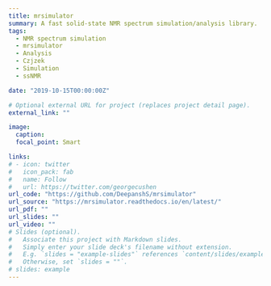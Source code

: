 ```yaml
---
title: mrsimulator
summary: A fast solid-state NMR spectrum simulation/analysis library.
tags:
  - NMR spectrum simulation
  - mrsimulator
  - Analysis
  - Czjzek
  - Simulation
  - ssNMR

date: "2019-10-15T00:00:00Z"

# Optional external URL for project (replaces project detail page).
external_link: ""

image:
  caption:
  focal_point: Smart

links:
# - icon: twitter
#   icon_pack: fab
#   name: Follow
#   url: https://twitter.com/georgecushen
url_code: "https://github.com/DeepanshS/mrsimulator"
url_source: "https://mrsimulator.readthedocs.io/en/latest/"
url_pdf: ""
url_slides: ""
url_video: ""
# Slides (optional).
#   Associate this project with Markdown slides.
#   Simply enter your slide deck's filename without extension.
#   E.g. `slides = "example-slides"` references `content/slides/example-slides.md`.
#   Otherwise, set `slides = ""`.
# slides: example
---
```

